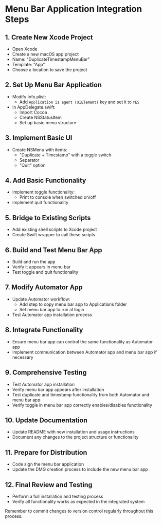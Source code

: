 # Menu Bar Application Integration Steps

## 1. Create New Xcode Project
- Open Xcode
- Create a new macOS app project
- Name: "DuplicateTimestampMenuBar"
- Template: "App"
- Choose a location to save the project

## 2. Set Up Menu Bar Application
- Modify Info.plist:
  - Add `Application is agent (UIElement)` key and set it to `YES`
- In AppDelegate.swift:
  - Import Cocoa
  - Create NSStatusItem
  - Set up basic menu structure

## 3. Implement Basic UI
- Create NSMenu with items:
  - "Duplicate + Timestamp" with a toggle switch
  - Separator
  - "Quit" option

## 4. Add Basic Functionality
- Implement toggle functionality:
  - Print to console when switched on/off
- Implement quit functionality

## 5. Bridge to Existing Scripts
- Add existing shell scripts to Xcode project
- Create Swift wrapper to call these scripts

## 6. Build and Test Menu Bar App
- Build and run the app
- Verify it appears in menu bar
- Test toggle and quit functionality

## 7. Modify Automator App
- Update Automator workflow:
  - Add step to copy menu bar app to Applications folder
  - Set menu bar app to run at login
- Test Automator app installation process

## 8. Integrate Functionality
- Ensure menu bar app can control the same functionality as Automator app
- Implement communication between Automator app and menu bar app if necessary

## 9. Comprehensive Testing
- Test Automator app installation
- Verify menu bar app appears after installation
- Test duplicate and timestamp functionality from both Automator and menu bar app
- Verify toggle in menu bar app correctly enables/disables functionality

## 10. Update Documentation
- Update README with new installation and usage instructions
- Document any changes to the project structure or functionality

## 11. Prepare for Distribution
- Code sign the menu bar application
- Update the DMG creation process to include the new menu bar app

## 12. Final Review and Testing
- Perform a full installation and testing process
- Verify all functionality works as expected in the integrated system

Remember to commit changes to version control regularly throughout this process.